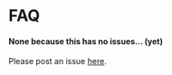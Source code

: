 # FAQ

#### None because this has no issues... (yet)
Please post an issue [here](https://github.com/ArianeMora/scidat/issues).